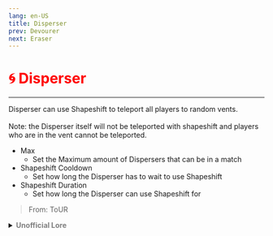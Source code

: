 ```yaml
---
lang: en-US
title: Disperser
prev: Devourer
next: Eraser
---
```


# <font color=red>🌀 <b>Disperser</b></font> <Badge text="Hindering" type="tip" vertical="middle"/>
---

Disperser can use Shapeshift to teleport all players to random vents.<br><br>
Note: the Disperser itself will not be teleported with shapeshift and players who are in the vent cannot be teleported.
* Max
  * Set the Maximum amount of Dispersers that can be in a match
* Shapeshift Cooldown
  * Set how long the Disperser has to wait to use Shapeshift
* Shapeshift Duration
  * Set how long the Disperser can use Shapeshift for

> From: ToUR

<details>
<summary><b><font color=gray>Unofficial Lore</font></b></summary>

Prologue Every where the disperser went he saw friends, family, People united and having fun well.. The disperser was annoyed... Chapter 1 I cant even kill Due to his friendship with Mr. Sloth he was promoted from a crewmate to an Impostor but he faced many... Challenges Since everyone was in a group be it Neutral Apocalypse with their own team, Lovers, Followers or a cult People just wouldn't be solo and found off guard It was so frustrating and Maybe even Impossible to kill Unless Chapter 2 You won the battle, I win the War Now the Disperser went to his best friend the Mad scientist (Really, Him Again?) The Mad scientist was known to make ideas come to reality and this was going to be just another one of those cases The Disperser told about his plan that when he shapeshifts everyone would be randomly transported but how? Well there are many fruits found on fungus which contain Properties Of transportation The Mad scientist went on and brought those fruits now... Chapter 3 Rain down In the dropship while going to Mira HQ from Polus the Disperser poured the fruits on unsuspecting crewmates and went on to infect them with the transporter Virus... Chapter 4 Privacy Not to turn on this virus and randomly teleport people the Button was to be pressed but there was one catch, The button required the warmth of a shell of an egg mainly it required the Disperser to shapeshift But wait... what?! The Fruits were naturally made to teleport to vents... Now This was all fine and the disperser went on to break the bonds of people and kill every single crewmate in existence which was grouping with others Finally... Revenge Chapter 5 Impostor games Now the annual impostor games was going on and the disperser went there Participating the disperser randomly teleported everyone which caused confusion and chaos ensuring him to easily get the win against all Odds The New King Impostor
For Now :)
The End

> Submitted by: champofchamps78
</details>